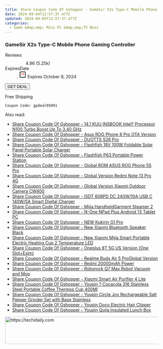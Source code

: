 ```yaml
---
title: Share Coupon Code Of Gshopper - GameSir X2s Type-C Mobile Phone Gaming Controller
date: 2024-09-04T12:57:37.477Z
updated: 2024-09-05T12:57:37.477Z
categories:
  - Game &Amp;amp; Mini PC &Amp;amp;TV Boxs
---
```



<main class="px-4 py-6 sm:p-6 md:px-8 md:py-10">
  <div class="mx-auto grid max-w-4xl grid-cols-1">
    <div class="relative col-start-1 row-start-1 flex flex-col-reverse rounded-lg bg-gradient-to-t from-black/75 via-black/0 p-3 sm:row-start-2 sm:bg-none sm:p-0 lg:row-start-1">
      <h3 class="mt-1 text-lg font-semibold text-white sm:text-slate-900 md:text-2xl dark:sm:text-white">GameSir X2s Type-C Mobile Phone Gaming Controller</h3>
    </div>
        <dl class="row-start-2 mt-4 flex items-center text-xs font-medium sm:row-start-3 sm:mt-1 md:mt-2.5 lg:row-start-2">
      <dt class="sr-only">Reviews</dt>
      <dd class="flex items-center text-indigo-600 dark:text-indigo-400">
        <svg width="24" height="24" fill="none" aria-hidden="true" class="mr-1 stroke-current dark:stroke-indigo-500">
          <path d="m12 5 2 5h5l-4 4 2.103 5L12 16l-5.103 3L9 14l-4-4h5l2-5Z" stroke-width="2" stroke-linecap="round" stroke-linejoin="round" />
        </svg>
        <span>4.96 <span class="font-normal text-slate-400">(5.25k)</span></span>
      </dd>
      <dt class="sr-only">ExpiresDate</dt>
      <dd class="flex items-center">
        <svg width="2" height="2" aria-hidden="true" fill="currentColor" class="mx-3 text-slate-300">
          <circle cx="1" cy="1" r="1" />
        </svg>
        <svg width="24" height="24" viewBox="0 0 24 24" fill="none" stroke="currentColor" stroke-width="2">
          <rect x="3" y="3" width="18" height="18" rx="2" fill="#fff" />
          <path d="M6 10L18 10" stroke="red" stroke-width="2" fill="none" />
          <path d="M10 6L10 18" stroke="#fff" stroke-width="2" fill="none" />
        </svg>
        Expires October 8, 2024      </dd>
    </dl>
    <div class="col-start-1 row-start-3 mt-4 self-center sm:col-start-2 sm:row-span-2 sm:row-start-2 sm:mt-0 lg:col-start-1 lg:row-start-3 lg:row-end-4 lg:mt-6">
      <button type="button" onClick="javascript:window.open(decodeURIComponent('https%3A%2F%2Fwww.shareasale.com%2Fu.cfm%3Fd%3D1118357%26m%3D97331%26u%3D4338022'), '_blank');void(0);" class="rounded-lg bg-red-600 px-3 py-2 text-sm font-medium leading-6 text-white">
       GET DEAL
      </button>
    </div>
    <p class="col-start-1 mt-4 text-sm leading-6 sm:col-span-2 lg:col-span-1 lg:row-start-4 lg:mt-6 dark:text-slate-400">Free Shipping 
</p>
    <p class="mt-4">
      <code class="bg-purple-900 p-4 text-sm font-bold text-white" onClick="javascript:window.open(decodeURIComponent('https%3A%2F%2Fwww.shareasale.com%2Fu.cfm%3Fd%3D1118357%26m%3D97331%26u%3D4338022'), '_blank');void(0);">Coupon Code: <span class="bg-green-500 p-2 rounded tracking-widest">gpdeal05091</span></code>
    </p>
  </div>
</main>
<span class="atpl-alsoreadstyle">Also read:</span>
<div><ul>
<li><a href="https://coupons.techidaily.com/coupon-1118278-share-97331-sale/"><u>Share Coupon Code Of Gshopper - 14.1  KUU INSBOOK Intel? Processor N100 Turbo Boost Up To 3.40 GHz</u></a></li>
<li><a href="https://coupons.techidaily.com/coupon-1118274-share-97331-sale/"><u>Share Coupon Code Of Gshopper - Asus ROG Phone 8 Pro OTA Version</u></a></li>
<li><a href="https://coupons.techidaily.com/coupon-1118270-share-97331-sale/"><u>Share Coupon Code Of Gshopper - DUOTTS S26 Pro</u></a></li>
<li><a href="https://coupons.techidaily.com/coupon-1118276-share-97331-sale/"><u>Share Coupon Code Of Gshopper - Flashfish 18V 100W Foldable Solar Panel Portable Solar Charger</u></a></li>
<li><a href="https://coupons.techidaily.com/coupon-1118275-share-97331-sale/"><u>Share Coupon Code Of Gshopper - Flashfish P63 Portable Power Station</u></a></li>
<li><a href="https://coupons.techidaily.com/coupon-1118273-share-97331-sale/"><u>Share Coupon Code Of Gshopper - Global ROM ASUS ROG Phone 5S Pro</u></a></li>
<li><a href="https://coupons.techidaily.com/coupon-1118271-share-97331-sale/"><u>Share Coupon Code Of Gshopper - Global Version Redmi Note 13 Pro 4G</u></a></li>
<li><a href="https://coupons.techidaily.com/coupon-1118266-share-97331-sale/"><u>Share Coupon Code Of Gshopper - Global Version Xiaomi Outdoor Camera CW400</u></a></li>
<li><a href="https://coupons.techidaily.com/coupon-1118269-share-97331-sale/"><u>Share Coupon Code Of Gshopper - ISDT 608PD DC 240W/10A USB C 140W/5A Smart Digital Charger</u></a></li>
<li><a href="https://coupons.techidaily.com/coupon-1118281-share-97331-sale/"><u>Share Coupon Code Of Gshopper - Mijia HandheldGarment Steamer 2</u></a></li>
<li><a href="https://coupons.techidaily.com/coupon-1118279-share-97331-sale/"><u>Share Coupon Code Of Gshopper - N-One NPad Plus Android 13 Tablet PC</u></a></li>
<li><a href="https://coupons.techidaily.com/coupon-1118267-share-97331-sale/"><u>Share Coupon Code Of Gshopper - NEW Kukirin G1 Pro</u></a></li>
<li><a href="https://coupons.techidaily.com/coupon-1118283-share-97331-sale/"><u>Share Coupon Code Of Gshopper - New Xiaomi Bluetooth Speaker Black</u></a></li>
<li><a href="https://coupons.techidaily.com/coupon-1118285-share-97331-sale/"><u>Share Coupon Code Of Gshopper - New Xiaomi Mijia Smart Portable Electric Heating Cup 2 Temperature LED</u></a></li>
<li><a href="https://coupons.techidaily.com/coupon-1118272-share-97331-sale/"><u>Share Coupon Code Of Gshopper - Oneplus 8T 5G US Version (One Slot+Esim)</u></a></li>
<li><a href="https://coupons.techidaily.com/coupon-1118277-share-97331-sale/"><u>Share Coupon Code Of Gshopper - Realme Buds Air 5 ProGlobal Version</u></a></li>
<li><a href="https://coupons.techidaily.com/coupon-1118268-share-97331-sale/"><u>Share Coupon Code Of Gshopper - Redmi 20000mAh Power</u></a></li>
<li><a href="https://coupons.techidaily.com/coupon-1118288-share-97331-sale/"><u>Share Coupon Code Of Gshopper - Roborock Q7 Max Robot Vacuum and Mop</u></a></li>
<li><a href="https://coupons.techidaily.com/coupon-1118280-share-97331-sale/"><u>Share Coupon Code Of Gshopper - Xiaomi Smart Air Purifier 4 Lite</u></a></li>
<li><a href="https://coupons.techidaily.com/coupon-1118286-share-97331-sale/"><u>Share Coupon Code Of Gshopper - Youpin ? Cocacola 316 Stainless Steel Portable Coffee Thermos Cup 400Ml</u></a></li>
<li><a href="https://coupons.techidaily.com/coupon-1118287-share-97331-sale/"><u>Share Coupon Code Of Gshopper - Youpin Circle Joy Rechargeable Salt Pepper Grinder Set with Base Stainless</u></a></li>
<li><a href="https://coupons.techidaily.com/coupon-1118284-share-97331-sale/"><u>Share Coupon Code Of Gshopper - Youpin Doco Electric Hair Clipper</u></a></li>
<li><a href="https://coupons.techidaily.com/coupon-1118282-share-97331-sale/"><u>Share Coupon Code Of Gshopper - Youpin Qujia Insulated Lunch Box</u></a></li>
</ul></div>

<ins class="adsbygoogle"
      style="display:block"
      data-ad-client="ca-pub-7571918770474297"
      data-ad-slot="8358498916"
      data-ad-format="auto"
      data-full-width-responsive="true"></ins>
<!-- affiliate ads begin -->
<a href="https://appsumo.8odi.net/c/5597632/2037319/7443" target="_top" id="2037319">
  <img src="//a.impactradius-go.com/display-ad/7443-2037319" border="0" alt="https://techidaily.com" width="728" height="90"/>
</a>
<img height="0" width="0" src="https://appsumo.8odi.net/i/5597632/2037319/7443" style="position:absolute;visibility:hidden;" border="0" />
<!-- affiliate ads end -->